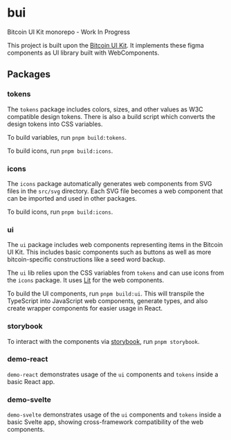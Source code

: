 # bui

Bitcoin UI Kit monorepo - Work In Progress

This project is built upon the [Bitcoin UI Kit](https://www.bitcoinuikit.com/). It implements these figma components as UI library built with WebComponents.

## Packages

### tokens

The `tokens` package includes colors, sizes, and other values as W3C compatible design tokens. There is also a build script which converts the design tokens into CSS variables.

To build variables, run `pnpm build:tokens`.

To build icons, run `pnpm build:icons`.

### icons

The `icons` package automatically generates web components from SVG files in the `src/svg` directory. Each SVG file becomes a web component that can be imported and used in other packages.

To build icons, run `pnpm build:icons`.

### ui

The `ui` package includes web components representing items in the Bitcoin UI Kit. This includes basic components such as buttons as well as more bitcoin-specific constructions like a seed word backup.

The `ui` lib relies upon the CSS variables from `tokens` and can use icons from the `icons` package. It uses [Lit](https://lit.dev/) for the web components.

To build the UI components, run `pnpm build:ui`. This will transpile the TypeScript into JavaScript web components, generate types, and also create wrapper components for easier usage in React.

### storybook

To interact with the components via [storybook](https://storybook.js.org/), run `pnpm storybook`.

### demo-react

`demo-react` demonstrates usage of the `ui` components and `tokens` inside a basic React app.

### demo-svelte

`demo-svelte` demonstrates usage of the `ui` components and `tokens` inside a basic Svelte app, showing cross-framework compatibility of the web components.
